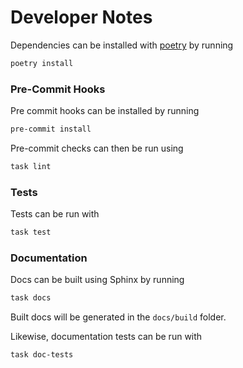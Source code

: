 # Developer Notes

Dependencies can be installed with [poetry](https://python-poetry.org/) by running

```bash
poetry install
```

### Pre-Commit Hooks

Pre commit hooks can be installed by running

```bash
pre-commit install
```

Pre-commit checks can then be run using

```bash
task lint
```

### Tests

Tests can be run with

```bash
task test
```

### Documentation

Docs can be built using Sphinx by running

```bash
task docs
```

Built docs will be generated in the `docs/build` folder.

Likewise, documentation tests can be run with

```bash
task doc-tests
```
